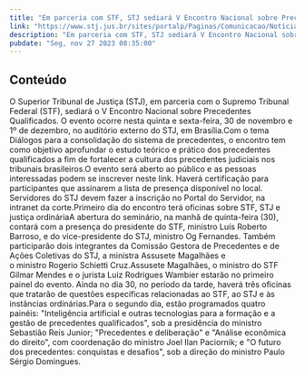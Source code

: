 ```yaml
---
title: "Em parceria com STF, STJ sediará V Encontro Nacional sobre Precedentes Qualificados"
link: "https://www.stj.jus.br/sites/portalp/Paginas/Comunicacao/Noticias/2023/27112023-Em-parceria-com-STF--STJ-sediara-V-Encontro-Nacional-sobre-Precedentes-Qualificados-.aspx"
description: "Em parceria com STF, STJ sediará V Encontro Nacional sobre Precedentes Qualificados"
pubdate: "Seg, nov 27 2023 08:35:00"
---
```


## Conteúdo

O Superior Tribunal de Justiça (STJ), em parceria com o Supremo Tribunal Federal (STF), sediará o V Encontro Nacional sobre Precedentes Qualificados. O evento ocorre nesta quinta e sexta-feira, 30 de novembro e 1º de dezembro, no auditório externo do STJ, em Brasília.Com o tema Diálogos para a consolidação do sistema de precedentes, o encontro tem como objetivo aprofundar o estudo teórico e prático dos precedentes qualificados a fim de fortalecer a cultura dos precedentes judiciais nos tribunais brasileiros.O evento será aberto ao público e as pessoas interessadas podem se inscrever neste link. Haverá certificação para participantes que assinarem a lista de presença disponível no local. Servidores do STJ devem fazer a inscrição no Portal do Servidor, na intranet da corte.Primeiro dia do encontro terá oficinas sobre STF, STJ e justiça ordináriaA abertura do seminário, na manhã de quinta-feira (30), contará com a presença do presidente do STF, ministro Luís Roberto Barroso, e do vice-presidente do STJ, ministro Og Fernandes. Também participarão dois integrantes da Comissão Gestora de Precedentes e de Ações Coletivas do STJ, a ministra Assusete Magalhães e o ministro Rogerio Schietti Cruz.Assusete Magalhães, o ministro do STF Gilmar Mendes e o jurista Luiz Rodrigues Wambier estarão no primeiro painel do evento. Ainda no dia 30, no período da tarde, haverá três oficinas que tratarão de questões específicas relacionadas ao STF, ao STJ e às instâncias ordinárias.Para o segundo dia, estão programados quatro painéis: "Inteligência artificial e outras tecnologias para a formação e a gestão de precedentes qualificados", sob a presidência do ministro Sebastião Reis Junior; "Precedentes e deliberação" e "Análise econômica do direito", com coordenação do ministro Joel Ilan Paciornik; e "O futuro dos precedentes: conquistas e desafios", sob a direção do ministro Paulo Sérgio Domingues.
